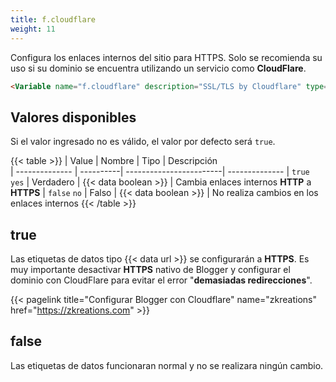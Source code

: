 ```yaml
---
title: f.cloudflare
weight: 11
---
```


Configura los enlaces internos del sitio para HTTPS. Solo se recomienda su uso si su dominio se encuentra utilizando un servicio como **CloudFlare**.

```html
<Variable name="f.cloudflare" description="SSL/TLS by Cloudflare" type="string" value="true"/>
```

## Valores disponibles

Si el valor ingresado no es válido, el valor por defecto será `true`.

{{< table >}}
| Value          | Nombre    | Tipo                    | Descripción   
| -------------- | ----------| ------------------------| --------------
| `true` `yes`   | Verdadero | {{< data boolean >}}    | Cambia enlaces internos **HTTP** a **HTTPS**
| `false` `no`   | Falso     | {{< data boolean >}}    | No realiza cambios en los enlaces internos
{{< /table >}}


## true

Las etiquetas de datos tipo {{< data url >}} se configurarán a **HTTPS**. Es muy importante desactivar **HTTPS** nativo de Blogger y configurar el dominio con CloudFlare para evitar el error "**demasiadas redirecciones**".

{{< pagelink title="Configurar Blogger con Cloudflare" name="zkreations" href="https://zkreations.com" >}}


## false

Las etiquetas de datos funcionaran normal y no se realizara ningún cambio.
